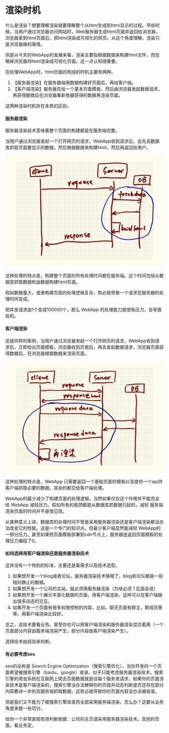 # 渲染时机

什么是渲染？想要理解渲染就要理解整个从html生成到html显示的过程。早些时候，当用户通过浏览器访问网站时，Web服务器生成html页面并返回给浏览器，浏览器拿到html页面后，把html渲染成可视化的网页。从这个角度理解，渲染只是浏览器做的事情。

但是从今天的WebApp的发展来看，渲染主要指根据数据来构建html文件，而忽略掉浏览器将html渲染成可视化页面。这一点认知很重要。

在处理WebApp时，html页面的构成的时机主要有两种。

1. 【服务器渲染】在服务器端用数据构建好页面后，再给客户端。
2. 【客户端渲染】服务器先给一个基本页面模板，然后由浏览器发起数据请求，再获得数据后在浏览器重新依据获得的数据再渲染页面。

这两种渲染时机存在本质的区别。

#### 服务器渲染

服务器渲染技术意味着整个页面的构建都是在服务端完整。

当用户通过浏览器发起一个打开网页的请求，WebApp收到请求后，会先去数据库抓取页面要显示的数据，然后根据数据来构建html，然后再返回给用户。

![](assets/render-1.png)

这种处理的特点是，构建整个页面的所有处理时间都在服务端。这个时间包括从数据库抓取数据和由数据构建html页面。

假如数据量大，或者构建页面的处理逻辑复杂，势必就导致一个请求在服务器的处理时间变成。

把并发请求由1个变成100000个，那么 WebApp 的处理能力就很有压力，会导致宕机。

#### 客户端渲染

还是同样的案例，当用户通过浏览器发起一个打开网页的请求，WebApp收到请求后，立即给出页面模板，浏览器收到页面后，再去发起数据请求，浏览器页面获得数据后，在浏览器根据数据来渲染页面。

![](assets/render-2.png)

这种处理的特点是，WebApp 只需要返回一个基础页面的模板以及提供一个api供客户端抓取必要的数据。其余的都交给客户端处理。

WebApp的最少减少了构建页面的处理逻辑，当然如果仅仅这个作用并不能完全给 WebApp 减轻压力。假如所有的瓶颈都是从数据库抓数据引起的，减轻 服务端渲染页面的时间并不是很见效。

从某种意义上讲，数据库的处理时间不管是采用服务器渲染还是客户端渲染都没办法改变它的性能。这是一个专门的知识点。但最少客户端显然能减轻 WebApp的一部分压力。甚至如果把页面模板部署到cdn节点上，服务器连返回页面模板的处理压力编程了0。

#### 如何选择用客户端渲染还是服务器渲染技术

这并没有一个特别的标准，主要还是看需求以及技术选型。

1. 如果想开发一个blog或者论坛，服务器渲染技术够用了，blog和论坛都是一些相对静止的数据。
2. 如果想开发一个公司的主站，就必须用服务器渲染（为啥必须？后面会说）
3. 如果想开发一个展示丰富化数据的页面，用客户端渲染，这样可以在客户端做出很多动态的交互。
4. 如果开发一个页面有很多权限控制的内容，比如，聊天页面有群主，群成员等等，用客户端渲染比较好。

总之，选技术要看业务。甚至你也可以把客户端渲染和服务器渲染混合着用（一个页面部分内容由服务端渲染产生，部分内容由客户端渲染产生）。

选择技术由经验来判断。

#### 有必要考虑seo

seo的全称是 Search Engine Optimization（搜索引擎优化），当你开发的一个页面希望被搜索引擎（baidu，google）收录，似乎只能考虑服务器渲染技术。搜索引擎的爬虫系统在互联网上爬去页面数据就是往每个服务发请求，如果你的页面渲染技术是客户端渲染的，搜索引擎没办法解释你的页面并动态判断是否还存在部分内容要进一步的去服务端抓取数据。这势必就导致你的页面内容没办法被收录。

但是我们又不能为了被搜索引擎收录而全部采用服务端渲染，怎么办？这要从业务角度来做一些切分。

给你一个非常直观有效判断依据：公司的主页请采用服务器渲染技术。其他的页面，看业务定。

